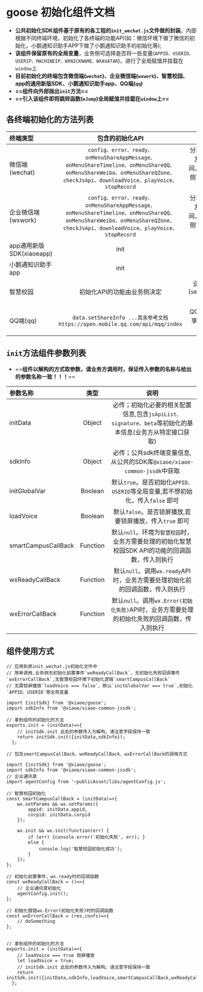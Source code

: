 # goose 初始化组件文档
- **公共初始化SDK组件基于原有的各工程的`init_wechat.js`文件做的封装**。内部根据不同终端环境，初始化了各终端的功能API(如：微信环境下做了微信的初始化，小鹅通知识助手APP下做了小鹅通知识助手的初始化等);
- **该组件保留原有的全局变量**，业务侧可选择是否将一些变量(`APPID、USERID、USERIP、MACHINEIP、WXNICKNAME、WXAVATAR`)，进行了全局赋值并挂载在`window`上
- **目前初始化的终端包含微信端(`wechat`)、企业微信端(`wxwork`)、智慧校园、app的通用新版SDK、小鹅通知识助手app、QQ端(`qq`)**
- **==组件向外部抛出`init`方法==**
- **==引入该组件即将跳转函数(`eJump`)全局赋值并挂载在`window`上==**



## 各终端初始化的方法列表
| 终端类型 | 包含的初始化API | 处理的功能|
| :-----| :----: | :----: | 
| 微信端(wechat) | `config、error、ready、onMenuShareAppMessage、onMenuShareTimeline、onMenuShareQQ、onMenuShareWeibo、onMenuShareQZone、checkJsApi、downloadVoice、playVoice、stopRecord`  | 分享给朋友、分享到朋友圈、微博、QQ空间、音频锁屏播放(业务侧可通过参数决定是否初始化)|
| 企业微信端(wxwork) | `config、error、ready、onMenuShareAppMessage、onMenuShareTimeline、onMenuShareQQ、onMenuShareWeibo、onMenuShareQZone、checkJsApi、downloadVoice、playVoice、stopRecord`  | 分享给朋友、分享到朋友圈、微博、QQ空间、音频锁屏播放(业务侧可通过参数决定是否初始化)|
| app通用新版SDK(xiaoeapp)| init  |初始化分享信息|
| 小鹅通知识助手app | init  |初始化分享信息|
|智慧校园| 初始化API的功能由业务侧决定|业务侧传入回调函数(`smartCampusCallBack`)即可|
| QQ端(qq) | `data.setShareInfo ...其余参考文档 https://open.mobile.qq.com/api/mqq/index` | QQ分享给QQ好友、分享到QQ空间、微信、朋友圈 |


## `init`方法组件参数列表
- ==**组件以解构的方式取参数，请业务方调用时，保证传入参数的名称与给出的参数名称一致！！！**==


| 参数名称 | 类型 | 说明|
| :-----| :----: | :----: | 
| initData | Object |必传；初始化必要的相关配置信息,包含`jsApiList、signature、beta`等初始化的基本信息(业务方从特定接口获取) |
| sdkInfo | Object |必传；公共sdk终端变量信息,从公共的SDK库`@xiaoe/xiaoe-common-jssdk`中获取 |
| initGlobalVar | Boolean |默认`true`。是否初始化`APPID、USERID`等全局变量,若不想初始化，传入`false` 即可 |
| loadVoice | Boolean |默认`false`。是否锁屏播放,若要锁屏播放，传入`true` 即可 |
| smartCampusCallBack | Function |默认`null`。环境为`智慧校园`时，业务方需要处理的初始化智慧校园SDK API的功能的回调函数，传入则执行 |
| wxReadyCallBack | Function |默认`null`。调用`wx.ready`API时，业务方需要处理初始化前的回调函数，传入则执行 |
| wxErrorCallBack | Function |默认`null`。调用`wx.Error(初始化失败)`API时，业务方需要处理的初始化失败的回调函数，传入则执行 |

## 组件使用方式
```
// 应用到原init_wechat.js初始化文件中
// 简单调用,业务侧无初始化前置事件`wxReadyCallBack`、无初始化失败回调事件`wxErrorCallBack`,无智慧校园环境下初始化逻辑`smartCampusCallBack`
// 无需锁屏播放`loadVoice === false`、默认`initGlobalVar === true`,初始化`APPID、USERID`等全局变量

import {initSdk} from '@xiaoe/goose';
import sdkInfo from '@xiaoe/xiaoe-common-jssdk';

// 拿到组件的初始化的方法
exports.init = (initData)=>{
    // initSdk.init 此处的参数传入为解构，请注意字段保持一致
    return initSdk.init({initData,sdkInfo});
  };
```


```
// 包含smartCampusCallBack、wxReadyCallBack、wxErrorCallBack的调用方式

import {initSdk} from '@xiaoe/goose';
import sdkInfo from '@xiaoe/xiaoe-common-jssdk';
// 企业通讯录
import agentConfig from '~publicAsset/libs/agentConfig.js';

// 智慧校园初始化
const smartCampusCallBack = (initData)=>{
    wx.setParams && wx.setParams({
        appid: initData.appid,
        corpid: initData.corpid
    });

    wx.init && wx.init(function(err) {
        if (err) {console.error('初始化失败', err); }
        else {
            console.log('智慧校园初始化成功');
        }
    });  
};

// 初始化前置事件，wx.ready时的回调函数
const wxReadyCallBack = ()=>{
    // 企业通讯录初始化
    agentConfig.init();
};

// 初始化报错wx.Error(初始化失败)时的回调函数
const wxErrorCallBack = (res,confs)=>{
    // doSomething
};


// 拿到组件的初始化的方法
exports.init = (initData)=>{
    // loadVoice === true 锁屏播放
    let loadVoice = true;
    // initSdk.init 此处的参数传入为解构，请注意字段保持一致
    return initSdk.init({initData,sdkInfo,loadVoice,smartCampusCallBack,wxReadyCallBack,wxErrorCallBack});
  };
```